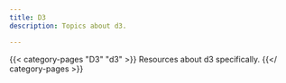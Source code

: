 ```yaml
---
title: D3
description: Topics about d3.

---
```

{{< category-pages "D3" "d3" >}} Resources about d3 specifically. {{</ category-pages >}}
